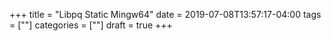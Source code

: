 +++
title = "Libpq Static Mingw64"
date = 2019-07-08T13:57:17-04:00
tags = [""]
categories = [""]
draft = true
+++
